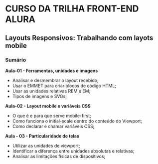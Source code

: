 # CURSO DA TRILHA FRONT-END ALURA

## Layouts Responsivos: Trabalhando com layots mobile

### Sumário

**Aula-01 - Ferramentas, unidades e imagens**

- Analisar e desmembrar o layout recebido;
- Usar o EMMET para criar blocos de código HTML;
- Usar as unidades relativas REM e EM;
- Tipos de imagens e SVGs;

**Aula-02 - Layout mobile e variáveis CSS**

- O que é e para que serve mobile-first;
- Como funciona o initial-scale dentro do conteúdo do Viewport;
- Como declarar e chamar variáveis CSS;

**Aula - 03 - Particularidade de telas**

- Utilizar as unidades de viewport;
- Identificar a diferença entre unidades absolutas e relativas;
- Analisar as limitações físicas de dispositivos;